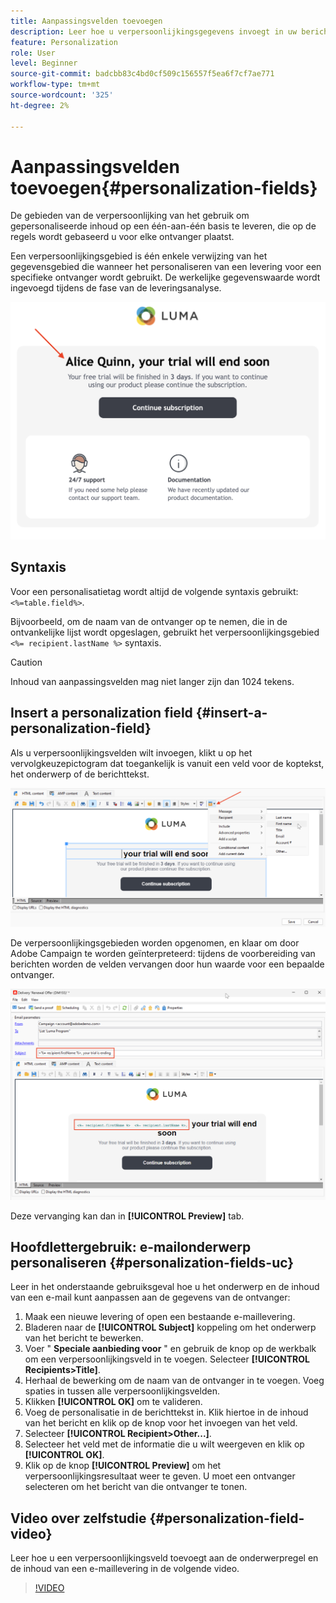 ```yaml
---
title: Aanpassingsvelden toevoegen
description: Leer hoe u verpersoonlijkingsgegevens invoegt in uw berichtinhoud
feature: Personalization
role: User
level: Beginner
source-git-commit: badcbb83c4bd0cf509c156557f5ea6f7cf7ae771
workflow-type: tm+mt
source-wordcount: '325'
ht-degree: 2%

---
```



# Aanpassingsvelden toevoegen{#personalization-fields}

De gebieden van de verpersoonlijking van het gebruik om gepersonaliseerde inhoud op een één-aan-één basis te leveren, die op de regels wordt gebaseerd u voor elke ontvanger plaatst.

Een verpersoonlijkingsgebied is één enkele verwijzing van het gegevensgebied die wanneer het personaliseren van een levering voor een specifieke ontvanger wordt gebruikt. De werkelijke gegevenswaarde wordt ingevoegd tijdens de fase van de leveringsanalyse.

![berichtverpersoonlijkingsvoorbeeld](assets/perso-name-sample.png)

## Syntaxis

Voor een personalisatietag wordt altijd de volgende syntaxis gebruikt: `<%=table.field%>`.

Bijvoorbeeld, om de naam van de ontvanger op te nemen, die in de ontvankelijke lijst wordt opgeslagen, gebruikt het verpersoonlijkingsgebied `<%= recipient.lastName %>` syntaxis.

>[!CAUTION]
>
>Inhoud van aanpassingsvelden mag niet langer zijn dan 1024 tekens.

## Insert a personalization field {#insert-a-personalization-field}

Als u verpersoonlijkingsvelden wilt invoegen, klikt u op het vervolgkeuzepictogram dat toegankelijk is vanuit een veld voor de koptekst, het onderwerp of de berichttekst.

![een personalisatieveld invoegen](assets/perso-field-insert.png)

De verpersoonlijkingsgebieden worden opgenomen, en klaar om door Adobe Campaign te worden geïnterpreteerd: tijdens de voorbereiding van berichten worden de velden vervangen door hun waarde voor een bepaalde ontvanger.

![personalisatievelden in een e-mail](assets/perso-fields-in-msg.png)

Deze vervanging kan dan in **[!UICONTROL Preview]** tab.

<!--Learn more about message preview in [this page]().-->

## Hoofdlettergebruik: e-mailonderwerp personaliseren {#personalization-fields-uc}

Leer in het onderstaande gebruiksgeval hoe u het onderwerp en de inhoud van een e-mail kunt aanpassen aan de gegevens van de ontvanger:

1. Maak een nieuwe levering of open een bestaande e-maillevering.
1. Bladeren naar de **[!UICONTROL Subject]** koppeling om het onderwerp van het bericht te bewerken.
1. Voer &quot; **Speciale aanbieding voor** &quot; en gebruik de knop op de werkbalk om een verpersoonlijkingsveld in te voegen. Selecteer **[!UICONTROL Recipients>Title]**.
1. Herhaal de bewerking om de naam van de ontvanger in te voegen. Voeg spaties in tussen alle verpersoonlijkingsvelden.
1. Klikken **[!UICONTROL OK]** om te valideren.
1. Voeg de personalisatie in de berichttekst in. Klik hiertoe in de inhoud van het bericht en klik op de knop voor het invoegen van het veld.
1. Selecteer **[!UICONTROL Recipient>Other...]**.
1. Selecteer het veld met de informatie die u wilt weergeven en klik op **[!UICONTROL OK]**.
1. Klik op de knop **[!UICONTROL Preview]** om het verpersoonlijkingsresultaat weer te geven. U moet een ontvanger selecteren om het bericht van die ontvanger te tonen.



## Video over zelfstudie {#personalization-field-video}

Leer hoe u een verpersoonlijkingsveld toevoegt aan de onderwerpregel en de inhoud van een e-maillevering in de volgende video.

>[!VIDEO](https://video.tv.adobe.com/v/24925?quality=12)

